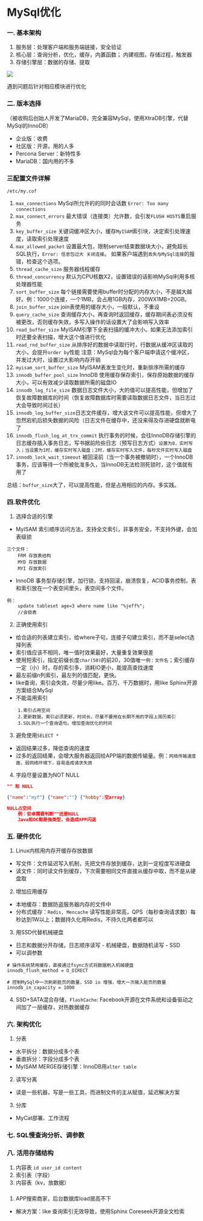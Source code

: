 # MySql优化

### 一. 基本架构
1. 服务层：处理客户端和服务端链接，安全验证
2. 核心层：查询分析，优化，缓存，内置函数； 内建视图，存储过程，触发器
3. 存储引擎层：数据的存储、提取

<img src="http://kevins.pro/blog/mysql_optimization/mysql_optimization_com.jpg" />

遇到问题后针对相应模块进行优化

### 二. 版本选择
（被收购后创始人开发了MariaDB，完全兼容MySql，使用XtraDB引擎，代替MySql的InnoDB）
+ 企业版：收费
+ 社区版：开源，用的人多
+ Percona Server：新特性多
+ MariaDB：国内用的不多

### 三配置文件详解
	/etc/my.cof
1. `max_connections` MySql所允许的的同时会话数 `Error: Too many connections`
2. `max_connect_errors` 最大错误（连接类）允许数，会引发`FLUSH HOSTS`重启服务
3. `key_buffer_size` 关键词缓冲区大小，缓存`MyISAM`索引块，决定索引处理速度，读取索引处理速度
4. `max_allowed_packet` 设置最大包，限制server结束数据块大小，避免超长SQL执行，`Error: 信息包过大 关闭连接`。
如果客户端遇到`丢失与MySql连接`的报错，检查这个选项。
5. `thread_cache_size` 服务器线程缓存
6. `thread_concurrency` 默认为CPU核数X2，设置错误的话影响MySql利用多核处理器性能
7. `sort_buffer_size` 每个链接需要使用buffer时分配的内存大小，不是越大越好。例：1000个连接，一个1MB，会占用1GB内存，200WX1MB=20GB。
8. `join_buffer_size` join表使用的缓存大小，一般默认，不重设
9. `query_cache_size` 查询缓存大小，再查询时返回缓存，缓存期间表必须没有被更改，否则缓存失效，多写入操作的话设置大了会影响写入效率
10. `read_buffer_size` MyISAM引擎下全表扫描的缓冲大小。如果无法添加索引时还要全表扫描，增大这个值进行优化
11. `read_rnd_buffer_size` 从排序好的数据中读取行时，行数据从缓冲区读取的大小，会提升`order by`性能
注意：MySql会为每个客户端申请这个缓冲区，并发过大时，设置过大影响内存开销
12. `myisam_sort_buffer_size` MyISAM表发生变化时，重新排序所需的缓存
13. `innodb_buffer_pool_size` InnoDB 使用缓存保存索引，保存原始数据的缓存大小，可以有效减少读取数据所需的磁盘IO
14. `innodb_log_file_size` 数据日志文件大小，大的值可以提高性能，但增加了恢复故障数据库的时间（恢复故障数据库时需要读取数据日志文件，当日志过大会导致时间过长）
15. `innodb_log_buffer_size`日志文件缓存，增大该文件可以提高性能，但增大了忽然宕机后损失数据的风险（日志文件在缓存中，还没来得及存进硬盘就断电了
16. `innodb_flush_log_at_trx_commit` 执行事务的时候，会往InnoDB存储引擎的日志缓存插入事务日志，写书据前险些日志（预写日志方式）`设置为0，实时写入；当设置为1时，缓存实时写入磁盘；2时，缓存实时写入文件，每秒文件实时写入磁盘`
17. `innodb_lock_wait_timeout` 被回滚前（当一个事务被撤销时），一个InnoDB事务，应该等待一个所被批准多久，当InnoDB无法检测死锁时，这个值就有用了

总结：`buffur_size`大了，可以提高性能，但是占用相应的内存。多实践。

### 四.软件优化
1. 选择合适的引擎
+ MyISAM 索引顺序访问方法，支持全文索引，非事务安全，不支持外键，会加表级锁

```
三个文件：
	FRM 存放表结构
	MYD 存放数据
	MYI 存放索引
```
+ InnoDB 事务型存储引擎，加行锁，支持回滚，崩溃恢复，ACID事务控制，表和索引放在一个表空间里头，表空间多个文件。
```
例：
	update tableset age=3 where name like "%jeff%";
	//会锁表
```

2. 正确使用索引
+ 给合适的列表建立索引，给where子句，连接子句建立索引，而不是select选择列表
+ 索引值应该不相同，唯一值时效果最好，大量重复效果很差
+ 使用短索引，指定前缀长度`char(50)`的前20，30值唯一`例：文件名`；索引缓存一定（小）时，存的索引多，消耗IO更小，能提高查找速度
+ 最左前缀n列索引，最左列的值匹配，更快。
+ like查询，索引会失效，尽量少用like。百万、千万数据时，用like Sphinx开源方案结合MySql
+ 不能滥用索引
```
	1.索引占用空间
	2.更新数据，索引必须更新，时间长，尽量不要用在长期不用的字段上简历索引
	3.SQL执行一个查询语句，增加查询优化的时间
```

3. 避免使用`SELECT *`
+ 返回结果过多，降低查询的速度
+ 过多的返回结果，会增大服务器返回给APP端的数据传输量。例：`网络传输速度面，弱网络环境下，容易造成请求失效`

4. 字段尽量设置为NOT NULL
```json
"" 和 NULL

{"name":"myf"} {"name":""} {"hobby":空array}

NULL占空间
	例：安卓需要判断""还是NULL
	Java和OC都是强类型，会造成APP闪退
```

### 五. 硬件优化
1. Linux内核用内存开缓存存放数据
+ 写文件：文件延迟写入机制，先把文件存放到缓存，达到一定程度写进硬盘
+ 读文件：同时读文件到缓存，下次需要相同文件直接从缓存中取，而不是从硬盘取

2. 增加应用缓存
+ 本地缓存：数据防盗服务器内存的文件中
+ 分布式缓存：`Redis, Mencache` 读写性能非常高，QPS（每秒查询请求数）每秒达到1W以上；数据持久化用Redis，不持久化两者都可以

3. 用SSD代替机械硬盘
+ 日志和数据分开存储，日志顺序读写 - 机械硬盘，数据随机读写 - SSD
+ 可以调参数
```
# 操作系统禁用缓存，直接通过fsync方式将数据刷入机械硬盘
innodb_flush_method = O_DIRECT

# 控制MySql中一次刷新脏页的数量，SSD io 增强，增大一次输入脏页的数量
innodb_in_capacity = 1000
```

4. SSD+SATA混合存储，`FlashCache`: Facebook开源在文件系统和设备驱动之间加了一层缓存，对热数据缓存

### 六. 架构优化
1. 分表
+ 水平拆分：数据分成多个表
+ 垂直拆分：字段分成多个表
+ MyISAM MERGE存储引擎：InnoDB用`alter table`

2. 读写分离
+ 读是一些机器，写是一些工具，而进制文件的主从赋值，延迟解决方案

3. 分库
+ MyCat部署、工作流程

### 七. SQL慢查询分析、调参数

### 八. 活用存储结构
1. 内容表 `id user_id content`
2. 索引表（字段）
3. 内容表（kv，放数据）

###
1. APP搜索商家，后台数据库load居高不下
+ 解决方案：like 查询索引无效导致，使用Sphinx Coreseek开源全文检索
